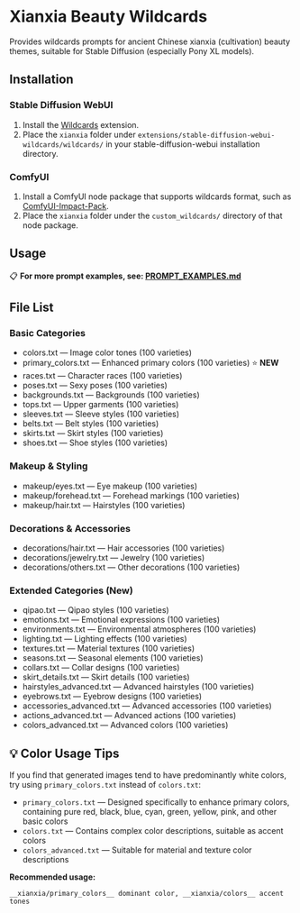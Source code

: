 # Xianxia Beauty Wildcards

Provides wildcards prompts for ancient Chinese xianxia (cultivation) beauty themes, suitable for Stable Diffusion (especially Pony XL models).

## Installation

### Stable Diffusion WebUI

1. Install the [Wildcards](https://github.com/AUTOMATIC1111/stable-diffusion-webui-wildcards) extension.
2. Place the `xianxia` folder under `extensions/stable-diffusion-webui-wildcards/wildcards/` in your stable-diffusion-webui installation directory.

### ComfyUI

1. Install a ComfyUI node package that supports wildcards format, such as [ComfyUI-Impact-Pack](https://github.com/ltdrdata/ComfyUI-Impact-Pack).
2. Place the `xianxia` folder under the `custom_wildcards/` directory of that node package.

## Usage

📋 **For more prompt examples, see: [PROMPT_EXAMPLES.md](PROMPT_EXAMPLES.md)**

## File List

### Basic Categories
- colors.txt — Image color tones (100 varieties)
- primary_colors.txt — Enhanced primary colors (100 varieties) ⭐ **NEW** 
- races.txt — Character races (100 varieties)
- poses.txt — Sexy poses (100 varieties)
- backgrounds.txt — Backgrounds (100 varieties)
- tops.txt — Upper garments (100 varieties)
- sleeves.txt — Sleeve styles (100 varieties)
- belts.txt — Belt styles (100 varieties)
- skirts.txt — Skirt styles (100 varieties)
- shoes.txt — Shoe styles (100 varieties)

### Makeup & Styling
- makeup/eyes.txt — Eye makeup (100 varieties)
- makeup/forehead.txt — Forehead markings (100 varieties)
- makeup/hair.txt — Hairstyles (100 varieties)

### Decorations & Accessories
- decorations/hair.txt — Hair accessories (100 varieties)
- decorations/jewelry.txt — Jewelry (100 varieties)
- decorations/others.txt — Other decorations (100 varieties)

### Extended Categories (New)
- qipao.txt — Qipao styles (100 varieties)
- emotions.txt — Emotional expressions (100 varieties)
- environments.txt — Environmental atmospheres (100 varieties)
- lighting.txt — Lighting effects (100 varieties)
- textures.txt — Material textures (100 varieties)
- seasons.txt — Seasonal elements (100 varieties)
- collars.txt — Collar designs (100 varieties)
- skirt_details.txt — Skirt details (100 varieties)
- hairstyles_advanced.txt — Advanced hairstyles (100 varieties)
- eyebrows.txt — Eyebrow designs (100 varieties)
- accessories_advanced.txt — Advanced accessories (100 varieties)
- actions_advanced.txt — Advanced actions (100 varieties)
- colors_advanced.txt — Advanced colors (100 varieties)

## 💡 Color Usage Tips

If you find that generated images tend to have predominantly white colors, try using `primary_colors.txt` instead of `colors.txt`:

- `primary_colors.txt` — Designed specifically to enhance primary colors, containing pure red, black, blue, cyan, green, yellow, pink, and other basic colors
- `colors.txt` — Contains complex color descriptions, suitable as accent colors
- `colors_advanced.txt` — Suitable for material and texture color descriptions

**Recommended usage:**
```
__xianxia/primary_colors__ dominant color, __xianxia/colors__ accent tones
```
